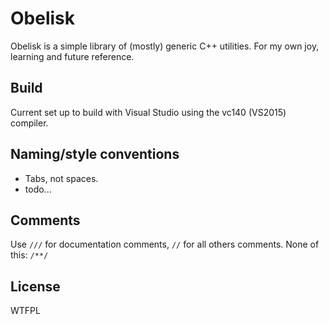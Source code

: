 # Obelisk
Obelisk is a simple library of (mostly) generic C++ utilities. For my own joy, learning and future reference.

## Build
Current set up to build with Visual Studio using the vc140 (VS2015) compiler.

## Naming/style conventions
 - Tabs, not spaces.
 - todo...

## Comments
Use <code>///</code> for documentation comments, <code>//</code> for all others comments. None of this: <code>/\*\*/</code>

## License
WTFPL
